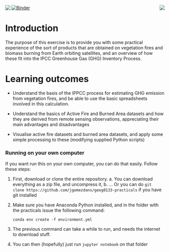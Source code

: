 <p><img src="https://github.com/profLewis/Geog2021_Coursework/blob/master/images/ucl_logo.png?raw=true" align="left" \>
    
<img src="https://www.nceo.ac.uk/wp-content/themes/nceo/assets/images/logos/img_logo_purple.svg" align="right" /></p>



[![Binder](https://mybinder.org/badge_logo.svg)](https://mybinder.org/v2/gh/profLewis/Wooster_fire_practical/master?filepath=docs%2FFireEmissionsPractical.ipynb)

Introduction
============

The purpose of this exercise is to provide you with some 
practical experience of the sort of products that are obtained on
vegetation fires and biomass burning from Earth orbiting satellites,
and an overview of how these fit into the IPCC Greenhouse Gas (GHG)
Inventory Process. 


Learning outcomes
=================

-   Understand the basis of the IPPCC process for estimating GHG
    emission from vegetation fires, and be able to use the basic
    spreadsheets involved in this calculation.

-   Understand the basics of Active Fire and Burned Area datasets and
    how they are derived from remote sensing observations, appreciating
    their main advantages and disadvantages

-   Visualise active fire datasets and burned area datasets, and apply some
    simple processing to these (modifying supplied Python scripts)

### Running on your own computer

If you want run this on your own computer, you can do that easily. Follow these steps:

1. First, download or clone the entire repository. 
    a. You can download everything as a zip file, and uncompress it,
    b. ... Or you can do `git clone https://github.com/jgomezdans/geog0133-practicals` if you have git installed
2. Make sure you have Anaconda Python installed, and in the folder with the practicals issue the following command:

    ```
    conda env create -f environment.yml
    ```
3. The previous command can take a while to run, and needs the internet to download stuff.
4. You can then (hopefully) just run `jupyter notebook` on that folder

